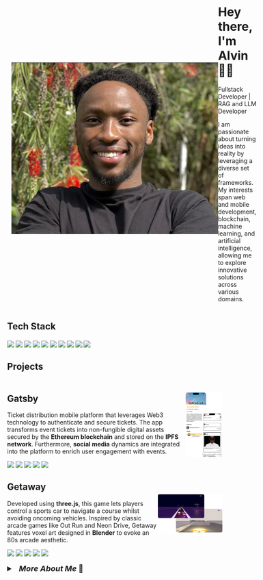 <!-- Stylesheet -->
<link rel='stylesheet' href='./styles/styles.css'/>

<!-- Header -->
<div style='display: flex; align-items: center; margin: 2%;'>
    <!-- Profile -->
    <img src='./assets/CV-Closeup.png' alt='Photo of me :)' class='profile'>
    <!-- Name and tags -->
    <div class='nameAndTags'>
        <!-- Name -->
        <h1>
            Hey there, I'm Alvin 👋🏾
        </h1>
        <!-- Tags -->
        <p class='tagText'>
            Fullstack Developer | RAG and LLM Developer
        </p>
        <!-- Description -->
        <p class='description'>
            I am passionate about turning ideas into reality by leveraging a diverse set of frameworks. My interests span web and mobile development, blockchain, machine learning, and artificial intelligence, allowing me to explore innovative solutions across various domains.
        </p>
    </div>
</div>

<h2>Tech Stack </h2>

<!-- SPACING -->
<div style='margin: 4%'></div>

<!-- Technical Tools -->
<div class='technicalTools'>
    <!---->
    <img src="https://cdn.jsdelivr.net/gh/devicons/devicon@latest/icons/typescript/typescript-original.svg" class='icon'/>
    <!---->
    <img src="https://cdn.jsdelivr.net/gh/devicons/devicon@latest/icons/javascript/javascript-original.svg" class='icon'/>
    <!---->
    <img src="https://cdn.jsdelivr.net/gh/devicons/devicon@latest/icons/python/python-original.svg" class='icon'/>
    <!---->
    <img src="https://cdn.jsdelivr.net/gh/devicons/devicon@latest/icons/react/react-original.svg" class='icon'/>
    <!---->
    <img src="https://cdn.jsdelivr.net/gh/devicons/devicon@latest/icons/mongodb/mongodb-original.svg" class='icon'/>
    <!---->
    <img src="https://cdn.jsdelivr.net/gh/devicons/devicon@latest/icons/firebase/firebase-original.svg" class='icon'/>
    <!---->
    <img src="https://cdn.jsdelivr.net/gh/devicons/devicon@latest/icons/solidity/solidity-original.svg" class='icon'/>
    <!---->
    <img src="https://cdn.jsdelivr.net/gh/devicons/devicon@latest/icons/matlab/matlab-original.svg" class='icon'/>
    <!---->
    <img src="https://cdn.jsdelivr.net/gh/devicons/devicon@latest/icons/figma/figma-original.svg" class='icon'/>
    <!---->
    <img src="https://cdn.jsdelivr.net/gh/devicons/devicon@latest/icons/mysql/mysql-original.svg" class='icon'/>                   
</div>

<!-- SPACING -->
<div style='margin: 4%'></div>

<!-- Projects -->
<h2>Projects</h2>

<!-- SPACING -->
<div style='margin: 4%'></div>

<!-- Gatsby -->
<div style='display: flex; align-items: center;'>
    <!-- Details -->
    <div class='project'>
        <h2>Gatsby</h2>
        <p class='project-text'>
            Ticket distribution mobile platform that leverages Web3 technology to authenticate and secure tickets. The app transforms event tickets into non-fungible digital assets secured by the <strong>Ethereum blockchain</strong> and stored on the <strong>IPFS network</strong>. Furthermore, <strong>social media</strong> dynamics are integrated into the platform to enrich user engagement with events.
        </p>
        <!-- Tech stack -->
        <div class='project-tech-stack'>
            <!---->
            <img src="https://cdn.jsdelivr.net/gh/devicons/devicon@latest/icons/typescript/typescript-original.svg" class='project-icon'/>
            <!---->
            <img src="https://cdn.jsdelivr.net/gh/devicons/devicon@latest/icons/javascript/javascript-original.svg" class='project-icon'/>
            <!---->
            <img src="https://cdn.jsdelivr.net/gh/devicons/devicon@latest/icons/solidity/solidity-original.svg" class='project-icon'/>
            <!---->
            <img src="https://cdn.jsdelivr.net/gh/devicons/devicon@latest/icons/firebase/firebase-original.svg" class='project-icon'/>
            <!---->
            <img src="https://cdn.jsdelivr.net/gh/devicons/devicon@latest/icons/express/express-original.svg" class='project-icon'/>
        </div>
    </div>
    <!-- Image -->
    <img src='./assets/Gatsby.png' style='width: 17%'/>
</div>

<!-- Getaway -->
<div style='display: flex; align-items: center;'>
    <!-- Details -->
    <div class='project'>
        <h2>Getaway</h2>
        <p class='project-text'>
            Developed using <strong>three.js</strong>, this game lets players control a sports car to navigate a course whilst avoiding oncoming vehicles. Inspired by classic arcade games like Out Run and Neon Drive, Getaway features voxel art designed in <strong>Blender</strong> to evoke an 80s arcade aesthetic.
        </p>
        <!-- Tech stack -->
        <div class='project-tech-stack'>
            <!---->
            <img src="https://cdn.jsdelivr.net/gh/devicons/devicon@latest/icons/javascript/javascript-original.svg" class='project-icon'/>
            <!---->
            <img src="https://cdn.jsdelivr.net/gh/devicons/devicon@latest/icons/threejs/threejs-original-wordmark.svg" class='project-icon'/>
            <!---->
            <img src="https://cdn.jsdelivr.net/gh/devicons/devicon@latest/icons/html5/html5-original.svg" class='project-icon'/>
            <!---->
            <img src="https://cdn.jsdelivr.net/gh/devicons/devicon@latest/icons/css3/css3-original.svg" class='project-icon'/>
            <!---->
            <img src="https://cdn.jsdelivr.net/gh/devicons/devicon@latest/icons/blender/blender-original.svg" class='project-icon'/>
        </div>
    </div>
    <!-- Image -->
    <img src='./assets/Getaway.png' style='width: 30%'/>
</div>

<!-- SPACING -->
<div style='margin: 3%'></div>

<!-- Additional details drawer -->
<details class='additional'>
    <summary style='font-size: large; font-weight: bold;'>&nbsp;&nbsp;<i>More About Me</i> 📍</summary>
    <ul>
        <li style='margin: 1%'>Pursuing MSc in <strong>Business Analytics</strong> at <strong>Imperial College London</strong></li>
        <li style='margin: 1%'>BEng in <strong>Computer Systems Engineering</strong> from the <strong>University of Warwick</strong></li>
        <li style='margin: 1%'>Previously <strong>Co-Chief Electrical Systems Engineer</strong> at Warwick Racing <strong>Formula Student</strong></li>
    </ul>
</details>



